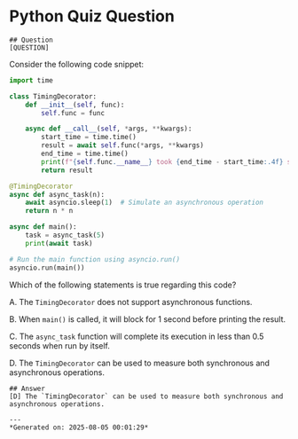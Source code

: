 # Python Quiz Question
    
    ## Question
    [QUESTION]
Consider the following code snippet:

```python
import time

class TimingDecorator:
    def __init__(self, func):
        self.func = func

    async def __call__(self, *args, **kwargs):
        start_time = time.time()
        result = await self.func(*args, **kwargs)
        end_time = time.time()
        print(f"{self.func.__name__} took {end_time - start_time:.4f} seconds to run.")
        return result

@TimingDecorator
async def async_task(n):
    await asyncio.sleep(1)  # Simulate an asynchronous operation
    return n * n

async def main():
    task = async_task(5)
    print(await task)

# Run the main function using asyncio.run()
asyncio.run(main())
```

Which of the following statements is true regarding this code?

A. The `TimingDecorator` does not support asynchronous functions.

B. When `main()` is called, it will block for 1 second before printing the result.

C. The `async_task` function will complete its execution in less than 0.5 seconds when run by itself.

D. The `TimingDecorator` can be used to measure both synchronous and asynchronous operations.
    
    ## Answer
    [D] The `TimingDecorator` can be used to measure both synchronous and asynchronous operations.
    
    ---
    *Generated on: 2025-08-05 00:01:29*
    